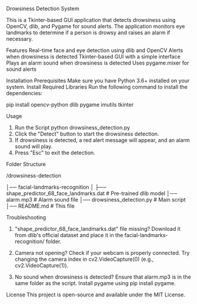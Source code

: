Drowsiness Detection System

This is a Tkinter-based GUI application that detects drowsiness using OpenCV, dlib, and Pygame for sound alerts. The application monitors eye landmarks to determine if a person is drowsy and raises an alarm if necessary.

Features
Real-time face and eye detection using dlib and OpenCV
Alerts when drowsiness is detected
Tkinter-based GUI with a simple interface
Plays an alarm sound when drowsiness is detected
Uses pygame.mixer for sound alerts


Installation
Prerequisites
Make sure you have Python 3.6+ installed on your system.
Install Required Libraries
Run the following command to install the dependencies:

pip install opencv-python dlib pygame imutils tkinter


Usage
1. Run the Script
python drowsiness_detection.py
2. Click the "Detect" button to start the drowsiness detection.
3. If drowsiness is detected, a red alert message will appear, and an alarm sound will play.
4. Press "Esc" to exit the detection.


Folder Structure

/drowsiness-detection

│── facial-landmarks-recognition
│   ├── shape_predictor_68_face_landmarks.dat  # Pre-trained dlib model
│── alarm.mp3  # Alarm sound file
│── drowsiness_detection.py  # Main script
│── README.md  # This file


Troubleshooting
1. "shape_predictor_68_face_landmarks.dat" file missing?
Download it from dlib's official dataset and place it in the facial-landmarks-recognition/ folder.



2. Camera not opening?
Check if your webcam is properly connected.
Try changing the camera index in cv2.VideoCapture(0) (e.g., cv2.VideoCapture(1)).


3. No sound when drowsiness is detected?
Ensure that alarm.mp3 is in the same folder as the script.
Install pygame using pip install pygame.

License
This project is open-source and available under the MIT License.


